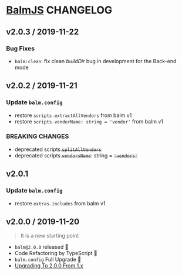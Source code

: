 # [BalmJS](https://balmjs.com/) CHANGELOG

## v2.0.3 / 2019-11-22

### Bug Fixes

- `balm:clean`: fix clean _buildDir_ bug in development for the Back-end mode

## v2.0.2 / 2019-11-21

### Update `balm.config`

- restore `scripts.extractAllVendors` from balm v1
- restore `scripts.vendorName: string = 'vendor'` from balm v1

### BREAKING CHANGES

- deprecated scripts.<del>`splitAllVendors`</del>
- deprecated scripts.<del>`vendorsName`</del>: string = <del>`'vendors'`</del>

## v2.0.1

### Update `balm.config`

- restore `extras.includes` from balm v1

## v2.0.0 / 2019-11-20

> It is a new starting point

- `balm@2.0.0` released :tada:
- Code Refactoring by TypeScript :ghost:
- `balm.config` Full Upgrade :rocket:
- [Upgrading To 2.0.0 From 1.x](https://balmjs.com/docs/v2/guide/upgrade/upgrade-2.0.html)
